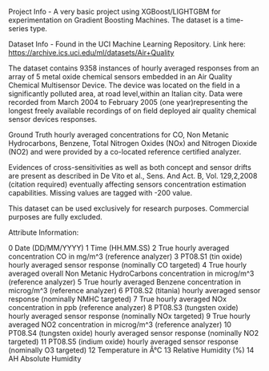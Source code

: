 Project Info - 
A very basic project using XGBoost/LIGHTGBM for experimentation on Gradient Boosting Machines. 
The dataset is a time-series type.

Dataset Info - 
Found in the UCI Machine Learning Repository. Link here:
https://archive.ics.uci.edu/ml/datasets/Air+Quality

The dataset contains 9358 instances of hourly averaged responses from an array of 5 metal oxide chemical sensors 
embedded in an Air Quality Chemical Multisensor Device. The device was located on the field in a significantly 
polluted area, at road level,within an Italian city. Data were recorded from March 2004 to February 2005 
(one year)representing the longest freely available recordings of on field deployed air quality chemical sensor
devices responses. 

Ground Truth hourly averaged concentrations for CO, Non Metanic Hydrocarbons, Benzene, Total Nitrogen Oxides 
(NOx) and Nitrogen Dioxide (NO2) and were provided by a co-located reference certified analyzer. 

Evidences of cross-sensitivities as well as both concept and sensor drifts are present as described in De Vito 
et al., Sens. And Act. B, Vol. 129,2,2008 (citation required) eventually affecting sensors concentration 
estimation capabilities. Missing values are tagged with -200 value.

This dataset can be used exclusively for research purposes. Commercial purposes are fully excluded.

Attribute Information:

0 Date (DD/MM/YYYY)
1 Time (HH.MM.SS)
2 True hourly averaged concentration CO in mg/m^3 (reference analyzer)
3 PT08.S1 (tin oxide) hourly averaged sensor response (nominally CO targeted)
4 True hourly averaged overall Non Metanic HydroCarbons concentration in microg/m^3 (reference analyzer)
5 True hourly averaged Benzene concentration in microg/m^3 (reference analyzer)
6 PT08.S2 (titania) hourly averaged sensor response (nominally NMHC targeted)
7 True hourly averaged NOx concentration in ppb (reference analyzer)
8 PT08.S3 (tungsten oxide) hourly averaged sensor response (nominally NOx targeted)
9 True hourly averaged NO2 concentration in microg/m^3 (reference analyzer)
10 PT08.S4 (tungsten oxide) hourly averaged sensor response (nominally NO2 targeted)
11 PT08.S5 (indium oxide) hourly averaged sensor response (nominally O3 targeted)
12 Temperature in Â°C
13 Relative Humidity (%)
14 AH Absolute Humidity
